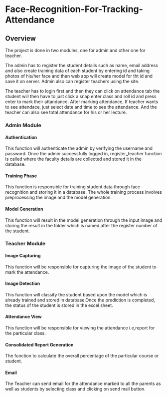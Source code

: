 # Face-Recognition-For-Tracking-Attendance

## Overview
The project is done in two modules, one for admin and other one for teacher. 

The admin has to register the student details such as name, email address and also create training data of each student by entering id and taking photos of his/her face and then web app will create model for tht id and save it on server. Admin also can register teachers using the site.

The teacher has to login first and then they can click on attendance tab the student will then have to just click a snap enter class and roll id and press enter to mark their attandance. After marking attendance, If teacher wants to see attendace, just select date and time to see the attendance. And the teacher can also see total attendance for his or her lecture.

### Admin Module

#### Authentication

This function will authenticate the admin by verifying the username and password. Once the admin successfully logged in, register_teacher function is called where the faculty details are collected and stored it in the database. 

#### Training Phase
This function is responsible for training student data through face recognition and storing it in a database. The whole training process involves preprocessing the image and the model generation.

#### Model Generation

This function will result in the model generation through the input image and storing the result in the folder which is named after the register number of the student.

### Teacher Module

#### Image Capturing

This function will be responsible for capturing the image of the student to mark the attendance.

#### Image Detection

This function will classify the student based upon the model which is already trained and stored in database.Once the prediction is completed, the status of the student is stored in the excel sheet.

#### Attendance View

This function will be responsible for viewing the attendance i.e,report for the particular class.

#### Consolidated Report Generation

The function to calculate the overall percentage of the particular course or student.

#### Email

The Teacher can send email for the attendance marked to all the parents as well as students by selecting class and clicking on send mail button.
